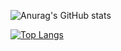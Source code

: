 ![Anurag's GitHub stats](https://github-readme-stats.vercel.app/api?username=spetsz&show_icons=true&theme=dark)




[![Top Langs](https://github-readme-stats.vercel.app/api/top-langs/?username=spetsz&layout=compact&theme=dark)](https://github.com/spetsz/github-readme-stats)
